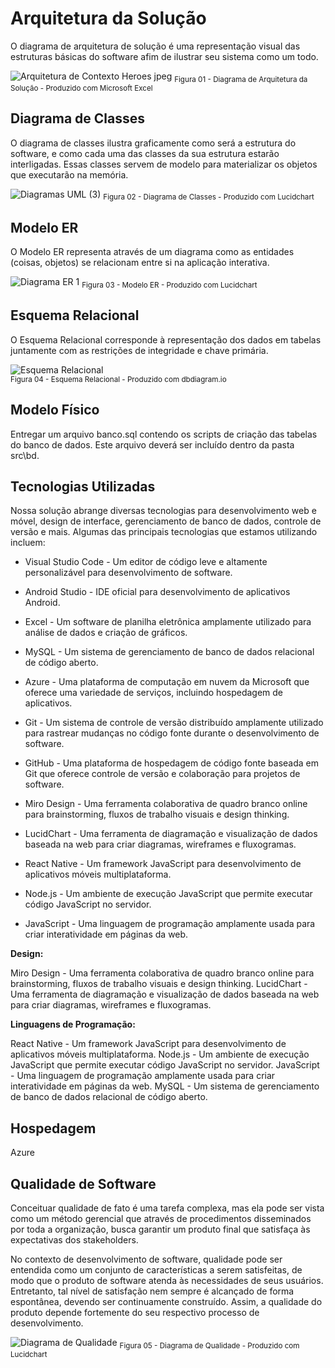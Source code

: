 # Arquitetura da Solução

O diagrama de arquitetura de solução é uma representação visual das estruturas básicas do software afim de ilustrar seu sistema como um todo.

![Arquitetura de Contexto Heroes jpeg](https://github.com/ICEI-PUC-Minas-PMV-ADS/pmv-ads-2024-1-e3-proj-mov-t6-pmv-ads-2024-1-e3-proj-heroes-t6/assets/131215140/76eebd66-f008-49a2-8ec8-b319d559af6d) <sub> Figura 01 - Diagrama de Arquitetura da Solução - Produzido com Microsoft Excel <sub>

## Diagrama de Classes

O diagrama de classes ilustra graficamente como será a estrutura do software, e como cada uma das classes da sua estrutura estarão interligadas. Essas classes servem de modelo para materializar os objetos que executarão na memória.

![Diagramas UML (3)](https://github.com/ICEI-PUC-Minas-PMV-ADS/pmv-ads-2024-1-e3-proj-mov-t6-pmv-ads-2024-1-e3-proj-heroes-t6/assets/131215140/5fc26a8a-74dd-40f6-8647-69218e793f16) <sub> Figura 02 - Diagrama de Classes - Produzido com Lucidchart <sub>

## Modelo ER

O Modelo ER representa através de um diagrama como as entidades (coisas, objetos) se relacionam entre si na aplicação interativa.

![Diagrama ER 1](https://github.com/ICEI-PUC-Minas-PMV-ADS/pmv-ads-2024-1-e3-proj-mov-t6-pmv-ads-2024-1-e3-proj-heroes-t6/assets/131215140/758e34ae-2d83-49d2-a1f9-b61d514601be) <sub> Figura 03 - Modelo ER - Produzido com Lucidchart <sub>

## Esquema Relacional

O Esquema Relacional corresponde à representação dos dados em tabelas juntamente com as restrições de integridade e chave primária.

![Esquema Relacional](https://github.com/ICEI-PUC-Minas-PMV-ADS/pmv-ads-2024-1-e3-proj-mov-t6-pmv-ads-2024-1-e3-proj-heroes-t6/assets/131215140/95a9df99-13fe-4ef2-ab56-e7f742f20210)       
<sub> Figura 04 - Esquema Relacional - Produzido com dbdiagram.io <sub>

## Modelo Físico

Entregar um arquivo banco.sql contendo os scripts de criação das tabelas do banco de dados. Este arquivo deverá ser incluído dentro da pasta src\bd.

## Tecnologias Utilizadas

Nossa solução abrange diversas tecnologias para desenvolvimento web e móvel, design de interface, gerenciamento de banco de dados, controle de versão e mais. Algumas das principais tecnologias que estamos utilizando incluem:

- Visual Studio Code - Um editor de código leve e altamente personalizável para desenvolvimento de software.

- Android Studio - IDE oficial para desenvolvimento de aplicativos Android.

- Excel - Um software de planilha eletrônica amplamente utilizado para análise de dados e criação de gráficos.

- MySQL - Um sistema de gerenciamento de banco de dados relacional de código aberto.

- Azure - Uma plataforma de computação em nuvem da Microsoft que oferece uma variedade de serviços, incluindo hospedagem de aplicativos.

- Git - Um sistema de controle de versão distribuído amplamente utilizado para rastrear mudanças no código fonte durante o desenvolvimento de software.

- GitHub - Uma plataforma de hospedagem de código fonte baseada em Git que oferece controle de versão e colaboração para projetos de software.

- Miro Design - Uma ferramenta colaborativa de quadro branco online para brainstorming, fluxos de trabalho visuais e design thinking.

- LucidChart - Uma ferramenta de diagramação e visualização de dados baseada na web para criar diagramas, wireframes e fluxogramas.

- React Native - Um framework JavaScript para desenvolvimento de aplicativos móveis multiplataforma.

- Node.js - Um ambiente de execução JavaScript que permite executar código JavaScript no servidor.

- JavaScript - Uma linguagem de programação amplamente usada para criar interatividade em páginas da web.

**Design:**

Miro Design - Uma ferramenta colaborativa de quadro branco online para brainstorming, fluxos de trabalho visuais e design thinking.
LucidChart - Uma ferramenta de diagramação e visualização de dados baseada na web para criar diagramas, wireframes e fluxogramas.


**Linguagens de Programação:**

React Native - Um framework JavaScript para desenvolvimento de aplicativos móveis multiplataforma.
Node.js - Um ambiente de execução JavaScript que permite executar código JavaScript no servidor.
JavaScript - Uma linguagem de programação amplamente usada para criar interatividade em páginas da web.
MySQL - Um sistema de gerenciamento de banco de dados relacional de código aberto.



## Hospedagem

Azure

## Qualidade de Software

Conceituar qualidade de fato é uma tarefa complexa, mas ela pode ser vista como um método gerencial que através de procedimentos disseminados por toda a organização, busca garantir um produto final que satisfaça às expectativas dos stakeholders.

No contexto de desenvolvimento de software, qualidade pode ser entendida como um conjunto de características a serem satisfeitas, de modo que o produto de software atenda às necessidades de seus usuários. Entretanto, tal nível de satisfação nem sempre é alcançado de forma espontânea, devendo ser continuamente construído. Assim, a qualidade do produto depende fortemente do seu respectivo processo de desenvolvimento.

![Diagrama de Qualidade](https://github.com/ICEI-PUC-Minas-PMV-ADS/pmv-ads-2024-1-e3-proj-mov-t6-pmv-ads-2024-1-e3-proj-heroes-t6/assets/131215140/5f8a4786-4a13-4898-9d48-04c3b785e71b) <sub> Figura 05 - Diagrama de Qualidade - Produzido com Lucidchart <sub>
